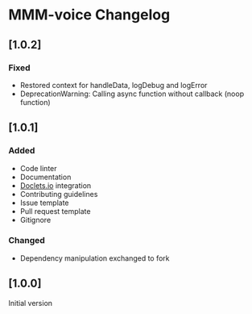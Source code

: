 # MMM-voice Changelog

## [1.0.2]

### Fixed

* Restored context for handleData, logDebug and logError
* DeprecationWarning: Calling async function without callback (noop function)

## [1.0.1]

### Added

* Code linter
* Documentation
* [Doclets.io](https://doclets.io/fewieden/MMM-voice/master) integration
* Contributing guidelines
* Issue template
* Pull request template
* Gitignore

### Changed

* Dependency manipulation exchanged to fork

## [1.0.0]

Initial version
